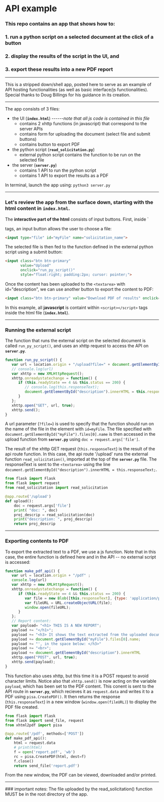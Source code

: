 # API example

### This repo contains an app that shows how to:
### 1.  run a python script on a selected document at the click of a button
### 2. display the results of the script in the UI, and
### 3. export these results into a new PDF report

<hr>
This is a stripped down/shell app, posted here to serve as an example of API hosting functionalities (as well as basic interface/js functionalities). Special thanks to Doug Billings for his guidance in its creation.
<hr>

The app consists of 3 files:
* the UI (__`index.html`__) ------_note that all js code is contained in this file_
    * contains 2 xhttp functions (in javascript) that correspond to the server APIs
    * contains form for uploading the document (select file and submit buttons)
    * contains button to export PDF
* the python script (__`read_solicitation.py`__)
    * external python script contains the function to be run on the selected file
* the server (__`server.py`__)
    * contains 1 API to run the python script
    * contains 1 API to export the results as a PDF


In terminal, launch the app using:
`python3 server.py`


<hr>

### Let's review the app from the surface down, starting with the html content in __`index.html`__.

The __interactive part of the html__ consists of input buttons. First, inside `<form></form> tags, an input button allows the user to choose a file:
```html
<input type="file" id="myFile" name="solicitation_name">
```

The selected file is then fed to the function defined in the external python script using a submit button:
```html
<input class="btn btn-primary"
       value="Upload"
       onclick="run_py_script()"
       style="float:right; padding:2px; cursor: pointer;">
```

Once the content has been uploaded to the `<textarea>` with id="description", we can use another button to export the content to PDF:
```html
<input class="btn btn-primary" value="Download PDF of results" onclick="make_pdf_api()" style="cursor: pointer;">
```


In this example, all __javascript__ is containt within `<script></script>` tags inside the html file (__`index.html`__).


<hr>

### Running the external script

The function that runs the external script on the selected document is called `run_py_script()`, and uses an xhttp request to access the API on __`server.py`__.

```javascript
function run_py_script() {
   var url = location.origin + "/upload?file=" + document.getElementById("myFile").files[0].name;
   // console.log(url)
   var xhttp = new XMLHttpRequest();
   xhttp.onreadystatechange = function() {
      if (this.readyState == 4 && this.status == 200) {
         // console.log(this.responseText);
         document.getElementById("description").innerHTML = this.responseText;
      }
   };
   xhttp.open("GET", url, true);
   xhttp.send();
}
```

A url parameter (`?file=`) is used to specify that the function should run on the name of the file in the element with `id=myFile`. The file specified with `document.getElementById("myFile").files[0].name` is then accessed in the upload function from __`server.py`__ using `doc = request.args['file']`.

The result of the xhttp GET request (`this.responseText`) is the result of the api route function. In this case, the api route '/upload' runs the external function  `read_solicitation()`, imported at the top of the __`server.py`__ file. The responseText is sent to the `<textarea>` using the line `document.getElementById("description").innerHTML = this.responseText;`.


```python
from flask import Flask
from flask import request
from read_solicitation import read_solicitation

@app.route('/upload')
def upload():
    doc = request.args['file']
    print( "doc: ", doc)
    proj_descrip = read_solicitation(doc)
    print("description: ", proj_descrip)
    return proj_descrip
```

<hr>

### Exporting contents to PDF

To export the extracted text to a PDF, we use a js function. Note that in this case, the entire function is defined here and in the API -- no external script is accessed:

```javascript
function make_pdf_api() {
   var url = location.origin + "/pdf" ;
   console.log(url)
   var xhttp = new XMLHttpRequest();
   xhttp.onreadystatechange = function() {
      if (this.readyState == 4 && this.status == 200) {
         var file = new Blob([this.responseText], {type: 'application/pdf'});
         var fileURL = URL.createObjectURL(file);
         window.open(fileURL);
      }
   };
   // Report content:
   var payload= "<h1> THIS IS A NEW REPORT";
   payload += "</h1>";
   payload += "<h3> It shows the text extracted from the uploaded document, '";
   payload += document.getElementById("myFile").files[0].name;
   payload += "', in the space below: </h3>"
   payload += "<br>";
   payload += document.getElementById("description").innerHTML
   xhttp.open("POST", url, true);
   xhttp.send(payload);
}
```
This function also uses xhttp, but this time it is a POST request to avoid character limits. Notice also that `xhttp.send()` is now acting on the variable `payload`, which has been set to the PDF content. This conent is sent to the API route in __`server.py`__, which recieves it as `request.data` and writes it to a PDF using `pisa.CreatePDF()`. It then returns the response (`this.responseText`) in a new window (`window.open(fileURL)`) to display the PDF file created.

```python
from flask import Flask
from flask import send_file, request
from xhtml2pdf import pisa

@app.route('/pdf', methods=['POST'])
def make_pdf_api():
    html = request.data
    # print(html)
    f = open('report.pdf', 'wb')
    rc = pisa.CreatePDF(html, dest=f)
    f.close()
    return send_file('report.pdf')
```

From the new window, the PDF can be viewed, downloaded and/or printed.


<hr>
### important notes:
The file uploaded by the read_solicitation() function MUST be in the root directory of the app. 
